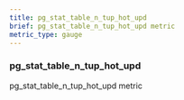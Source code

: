 ```yaml
---
title: pg_stat_table_n_tup_hot_upd
brief: pg_stat_table_n_tup_hot_upd metric
metric_type: gauge
---
```

### pg_stat_table_n_tup_hot_upd

pg_stat_table_n_tup_hot_upd metric